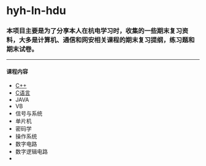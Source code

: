 # hyh-In-hdu

### 本项目主要是为了分享本人在杭电学习时，收集的一些期末复习资料，大多是计算机、通信和网安相关课程的期末复习提纲，练习题和期末试卷。

---

#### 课程内容

* [C++](https://github.com/huyinhao/hyh-in-hdu/tree/master/C%2B%2B)
* [C语言](https://github.com/huyinhao/hyh-in-hdu/tree/master/C%E8%AF%AD%E8%A8%80)
* JAVA
* VB
* 信号与系统
* 单片机
* 密码学
* 操作系统
* 数字电路
* 数字逻辑电路
* 
